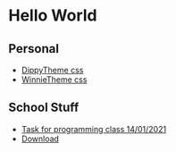 # Hello World

## Personal
  * [DippyTheme css](https://dippydippo.github.io/code/dippytheme.css)
  * [WinnieTheme css](https://dippydippo.github.io/code/forpooh.css)

## School Stuff
  * [Task for programming class 14/01/2021](https://dippydippo.github.io/schoolstuff/test.md)
   * [Download](https://dippydippo.github.io/schoolstuff/downloads/test.cs)
